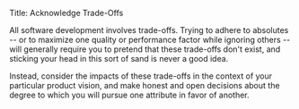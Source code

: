 Title: Acknowledge Trade-Offs

All software development involves trade-offs. Trying to adhere to absolutes -- or to maximize one quality or performance factor while ignoring others -- will generally require you to pretend that these trade-offs don't exist, and sticking your head in this sort of sand is never a good idea. 

Instead, consider the impacts of these trade-offs in the context of your particular product vision, and make honest and open decisions about the degree to which you will pursue one attribute in favor of another. 

